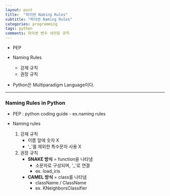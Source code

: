 ```yaml
---
layout: post
title:  "파이썬 Naming Rules"
subtitle: "파이썬 Naming Rules"
categories: programming
tags: python
comments: 파이썬 변수 네이밍 규칙
---
```


- PEP
- Naming Rules
  - 강제 규칙
  - 권장 규칙

- Python은 Multiparadigm Language이다.

---


### Naming Rules in Python
- PEP : python coding guide - ex.naming rules

- Naming rules

  1. 강제 규칙
     - 이름 앞에 숫자 X
     - '_'를 제외한 특수문자 사용 X
  2. 권장 규칙
     - **SNAKE 방식** = function을 나타냄
       - 소문자로 구성되며, '_'로 연결
       - ex. load_iris
     - **CAMEL 방식** = class를 나타냄
       - className / ClassName
       - ex. KNeighborsClassifier